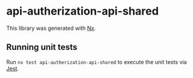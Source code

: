 # api-autherization-api-shared

This library was generated with [Nx](https://nx.dev).

## Running unit tests

Run `nx test api-autherization-api-shared` to execute the unit tests via [Jest](https://jestjs.io).

